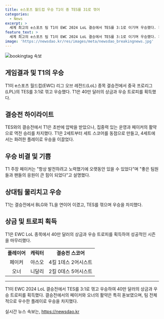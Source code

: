 ```yaml
---
title: e스포츠 월드컵 우승 T1이 중 TES를 31로 꺾어
categories:
  - News
excerpt: >
  세계 최고의 e스포츠 팀 T1이 EWC 2024 LoL 결승에서 TES를 3:1로 이기며 우승했다. 페이커 등 선수들의 역량을 발휘하여 역전 승리를 거뒀고, 이에 대한 인터뷰에서는 팀원들과 팬들에 대한 감사한 마음을 밝혔다. 광활한 승리로 40만 달러의 상금과 우승 트로피를 획들한 T1은 전 세계 e스포츠 팬들에게 큰 인상을 남겼다.
feature_text: >
  세계 최고의 e스포츠 팀 T1이 EWC 2024 LoL 결승에서 TES를 3:1로 이기며 우승했다. 페이커 등 선수들의 역량을 발휘하여 역전 승리를 거뒀고, 이에 대한 인터뷰에서는 팀원들과 팬들에 대한 감사한 마음을 밝혔다. 광활한 승리로 40만 달러의 상금과 우승 트로피를 획들한 T1은 전 세계 e스포츠 팬들에게 큰 인상을 남겼다.
image: 'https://newsdao.kr/res/images/meta/newsdao_breakingnews.jpg'
---
```


<p><img src="https://newsdao.kr/res/images/meta/newsdao_breakingnews.jpg" alt="bookingtag 속보" /></p>

<h2 data-ke-size="size26">게임결과 및 T1의 우승</h2>

<p data-ke-size="size16">T1이 e스포츠 월드컵(EWC) 리그 오브 레전드(LoL) 종목 결승전에서 중국 프로리그(LPL)의 TES를 3:1로 꺾고 우승했다. T1은 40만 달러의 상금과 우승 트로피를 획득했다.</p>

<h2 data-ke-size="size26">결승전 하이라이트</h2>

<p data-ke-size="size16">TES와의 결승전에서 T1은 초반에 압박을 받았으나, 집중력 있는 운영과 페이커의 활약으로 역전 승리를 차지했다. T1은 2세트부터 세트 스코어를 동점으로 만들고, 4세트에서는 화려한 플레이로 우승을 이끌었다.</p>

<h2 data-ke-size="size26">우승 비결 및 기쁨</h2>

<p data-ke-size="size16">T1 주장 페이커는 "항상 발전하려고 노력했기에 오랫동안 있을 수 있었다"며 "좋은 팀원들과 팬들의 응원이 큰 힘이 되었다"고 설명했다.</p>

<h2 data-ke-size="size26">상대팀 물리치고 우승</h2>

<p data-ke-size="size16">T1는 결승전에서 BLG와 TL을 연이어 이겼고, TES를 꺾으며 우승을 차지했다.</p>

<h2 data-ke-size="size26">상금 및 트로피 획득</h2>

<p data-ke-size="size16">T1은 EWC LoL 종목에서 40만 달러의 상금과 우승 트로피를 획득하여 성공적인 시즌을 마무리했다.</p>

<table>
    <tr>
        <td style="text-align: center; height: 17px;"><b>플레이어</b></td>
        <td style="text-align: center; height: 17px;"><b>캐릭터</b></td>
        <td style="text-align: center; height: 17px;"><b>결승전 스코어</b></td>
    </tr>
    <tr>
        <td style="text-align: center; height: 17px;">페이커</td>
        <td style="text-align: center; height: 17px;">야스오</td>
        <td style="text-align: center; height: 17px;">4킬 1데스 2어시스트</td>
    </tr>
    <tr>
        <td style="text-align: center; height: 17px;">오너</td>
        <td style="text-align: center; height: 17px;">니달리</td>
        <td style="text-align: center; height: 17px;">2킬 0데스 5어시스트</td>
    </tr>
</table>

<hr>

<p data-ke-size="size16">T1이 EWC 2024 LoL 결승전에서 TES를 3:1로 꺾고 우승하여 40만 달러의 상금과 우승 트로피를 획득했다. 결승전에서의 페이커와 오너의 활약은 특히 돋보였으며, 팀 전체적으로 우수한 플레이로 우승을 차지했다.</p>
실시간 뉴스 속보는, <a href="https://newsdao.kr" rel="dofollow">https://newsdao.kr</a>


